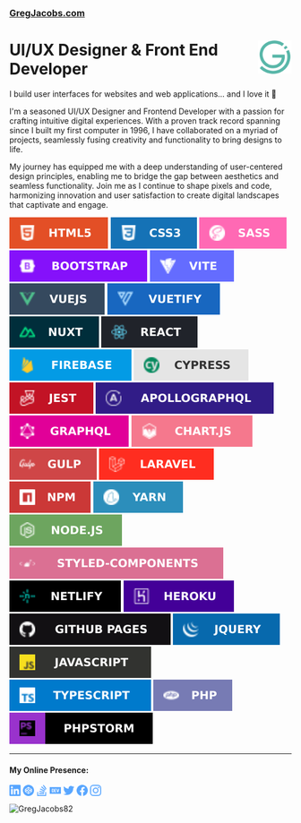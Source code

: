 <h3 style="font-size:1.15em;margin-top:0;">
    <a 
        href="https://www.gregjacobs.com" 
        title="GregJacobs.com" 
        alt="GregJacobs.com"
        target="_blank"
        rel="nofollow"
        >
            GregJacobs.com
    </a>
</h3>
<div>
    <a href="https://www.gregjacobs.com" target="_blank">
        <img 
            src="./img/gregjacobs-icon.svg" 
            alt="GregJacobs.com Logo - by Greg Jacobs"
            title="GregJacobs.com Logo - by Greg Jacobs"
            align="right"
            height="60" 
        >
    </a>
    <h1 align="left">UI/UX Designer &amp; Front End Developer</h1>
</div>

<p>I build user interfaces for websites and web applications... and I love it 🙂</p>

<p>I'm a seasoned UI/UX Designer and Frontend Developer with a passion for crafting intuitive digital experiences. With a proven track record spanning since I built my first computer in 1996, I have collaborated on a myriad of projects, seamlessly fusing creativity and functionality to bring designs to life.
</p>

<p>My journey has equipped me with a deep understanding of user-centered design principles, enabling me to bridge the gap between aesthetics and seamless functionality. Join me as I continue to shape pixels and code, harmonizing innovation and user satisfaction to create digital landscapes that captivate and engage.</p>

<p align="left">
<!-- 
Greg, you downloaded all external badges and saved them in the ./badges folder. Leaving code here for reference.
// URL: https://shields.io
// GITHUB: https://github.com/badges/shields
<img src="https://img.shields.io/badge/html5-%23E34F26.svg?style=for-the-badge&logo=html5&logoColor=white">
<img src="https://img.shields.io/badge/css3-%231572B6.svg?style=for-the-badge&logo=css3&logoColor=white">
<img src="https://img.shields.io/badge/SASS-hotpink.svg?style=for-the-badge&logo=SASS&logoColor=white">
<img src="https://img.shields.io/badge/bootstrap-%238511FA.svg?style=for-the-badge&logo=bootstrap&logoColor=white">
<img src="https://img.shields.io/badge/vite-%23646CFF.svg?style=for-the-badge&logo=vite&logoColor=white">
<img src="https://img.shields.io/badge/vuejs-%2335495e.svg?style=for-the-badge&logo=vuedotjs&logoColor=%234FC08D">
<img src="https://img.shields.io/badge/Vuetify-1867C0?style=for-the-badge&logo=vuetify&logoColor=AEDDFF">
<img src="https://img.shields.io/badge/Nuxt-002E3B?style=for-the-badge&logo=nuxtdotjs&logoColor=#00DC82">
<img src="https://img.shields.io/badge/react-%2320232a.svg?style=for-the-badge&logo=react&logoColor=%2361DAFB">
<img src="https://img.shields.io/badge/firebase-%23039BE5.svg?style=for-the-badge&logo=firebase">
<img src="https://img.shields.io/badge/-cypress-%23E5E5E5?style=for-the-badge&logo=cypress&logoColor=058a5e">
<img src="https://img.shields.io/badge/-jest-%23C21325?style=for-the-badge&logo=jest&logoColor=white">
<img src="https://img.shields.io/badge/-ApolloGraphQL-311C87?style=for-the-badge&logo=apollo-graphql">
<img src="https://img.shields.io/badge/-GraphQL-E10098?style=for-the-badge&logo=graphql&logoColor=white">
<img src="https://img.shields.io/badge/chart.js-F5788D.svg?style=for-the-badge&logo=chart.js&logoColor=white">
<img src="https://img.shields.io/badge/GULP-%23CF4647.svg?style=for-the-badge&logo=gulp&logoColor=white">
<img src="https://img.shields.io/badge/laravel-%23FF2D20.svg?style=for-the-badge&logo=laravel&logoColor=white">
<img src="https://img.shields.io/badge/NPM-%23CB3837.svg?style=for-the-badge&logo=npm&logoColor=white">
<img src="https://img.shields.io/badge/yarn-%232C8EBB.svg?style=for-the-badge&logo=yarn&logoColor=white">
<img src="https://img.shields.io/badge/node.js-6DA55F?style=for-the-badge&logo=node.js&logoColor=white">
<img src="https://img.shields.io/badge/styled--components-DB7093?style=for-the-badge&logo=styled-components&logoColor=white">
<img src="https://img.shields.io/badge/netlify-%23000000.svg?style=for-the-badge&logo=netlify&logoColor=#00C7B7">
<img src="https://img.shields.io/badge/heroku-%23430098.svg?style=for-the-badge&logo=heroku&logoColor=white">
<img src="https://img.shields.io/badge/github%20pages-121013?style=for-the-badge&logo=github&logoColor=white">
<img src="https://img.shields.io/badge/jquery-%230769AD.svg?style=for-the-badge&logo=jquery&logoColor=white">
<img src="https://img.shields.io/badge/javascript-%23323330.svg?style=for-the-badge&logo=javascript&logoColor=%23F7DF1E">
<img src="https://img.shields.io/badge/typescript-%23007ACC.svg?style=for-the-badge&logo=typescript&logoColor=white">
<img src="https://img.shields.io/badge/php-%23777BB4.svg?style=for-the-badge&logo=php&logoColor=white">
<img src="https://img.shields.io/badge/phpstorm-143?style=for-the-badge&logo=phpstorm&logoColor=black&color=black&labelColor=darkorchid">
-->
<img src="./badges/html5.svg"/>
<img src="./badges/css3.svg"/>
<img src="./badges/sass.svg"/>
<img src="./badges/bootstrap.svg"/>
<img src="./badges/vite.svg"/>
<img src="./badges/vue-js.svg"/>
<img src="./badges/vuetify.svg"/>
<img src="./badges/nuxt.svg"/>
<img src="./badges/react.svg"/>
<img src="./badges/firebase.svg"/>
<img src="./badges/cypress.svg"/>
<img src="./badges/jest.svg"/>
<img src="./badges/apollo-graphql.svg"/>
<img src="./badges/graphql.svg"/>
<img src="./badges/chart-js.svg"/>
<img src="./badges/gulp.svg"/>
<img src="./badges/laravel.svg"/>
<img src="./badges/npm.svg"/>
<img src="./badges/yarn.svg"/>
<img src="./badges/node-js.svg"/>
<img src="./badges/styled-components.svg"/>
<img src="./badges/netlify.svg"/>
<img src="./badges/heroku.svg"/>
<img src="./badges/github-pages.svg"/>
<img src="./badges/jquery.svg"/>
<img src="./badges/javascript.svg"/>
<img src="./badges/typescript.svg"/>
<img src="./badges/php.svg"/>
<img src="./badges/phpstorm.svg"/>
</p>

<hr>

<h4>My Online Presence:</h4>

<!-- NOTE: Github strips style and other styling attributes, like "fill" on SVG <path> elements. It will even strip this comment ;) @Greg -->
<p class="gregs-custom-icons" align="left">
<a href="https://linkedin.com/in/gregjacobz" target="_blank"><img align="center" src="./social/linkedin.svg" alt="gregjacobs" height="20" width="20" /></a>
<a href="https://codepen.io/gregjacobs" target="_blank"><img align="center" src="./social/codepen.svg" alt="gregjacobs" height="20" width="20" /></a>
<a href="https://stackoverflow.com/users/7326737/greg" target="_blank"><img align="center" src="./social/stackoverflow.svg" alt="gregjacobs82" height="20" width="20" /></a>
<a href="https://dev.to/gregjacobs" target="_blank"><img align="center" src="./social/dev-dot-to.svg" alt="gregjacobs" height="20" width="20" /></a>
<a href="https://twitter.com/gregjacobs" target="_blank"><img align="center" src="./social/twitter.svg" alt="gregjacobs" height="20" width="20" /></a>
<a href="https://fb.com/gregoryjacobsdesigns" target="_blank"><img align="center" src="./social/facebook.svg" alt="gregoryjacobsdesigns" height="20" width="20" /></a>
<a href="https://instagram.com/gregjacobz" target="_blank"><img align="center" src="./social/instagram.svg" alt="officialgregjacobs" height="20" width="20" /></a>
</p>

<p align="left"> <img src="https://komarev.com/ghpvc/?username=gregjacobs82" alt="GregJacobs82" /> </p>

